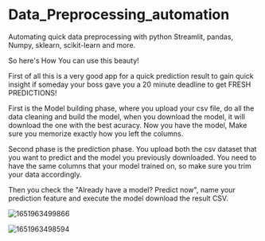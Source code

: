 # Data_Preprocessing_automation
Automating quick data preprocessing with python Streamlit, pandas, Numpy, sklearn, scikit-learn and more.


So here's How You can use this beauty!

First of all this is a very good app for a quick prediction result to gain quick insight if someday your boss gave you a 20 minute deadline to get FRESH PREDICTIONS!

First is the Model building phase, where you upload your csv file, do all the data cleaning and build the model, when you download the model, it will download the one with the best acuracy. Now you have the model, Make sure you memorize exactly how you left the columns.

Second phase is the prediction phase. You upload both the csv dataset that you want to predict and the model you previously downloaded. You need to have the same columns that your model trained on, so make sure you trim your data accordingly.

Then you check the "Already have a model? Predict now", name your prediction feature and execute the model download the result CSV.

![1651963499866](https://github.com/Walid-AMARA/Data_Preprocessing_automation/assets/59109675/bff622cf-c952-4829-9ef9-660217ebb29f)

![1651963498594](https://github.com/Walid-AMARA/Data_Preprocessing_automation/assets/59109675/920b0daf-1e6a-4b1c-8ab6-dc343c8be887)
